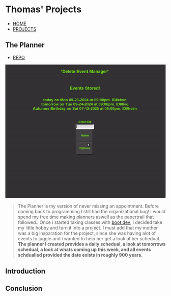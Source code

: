 # Thomas' Projects

- [HOME](index.html)
- [PROJECTS](index2.html)

## The Planner

* [REPO](https://github.com/BruzaTom/GUI_planner)

![planner pic](static/images/planner/planner_gif.gif)

> The Planner is my version of never missing an appointment. Before coming back to programming I still had the organizational bug!
> I would spend my free time making planners aswell as the papertrail that followed.. Once i started taking classes with [boot.dev](https://www.boot.dev/), I decided take my little hobby and turn it into a project. I must add that my mother was a big insparation for the project, since she was having alot of events to juggle and i wanted to help her get a look at her schedual. **The planner I created provides a daily schedual, a look at tomorrows schedual, a look at whats coming up this week, and all events schdualled provided the date exists in roughly 900 years.**

## Introduction

## Conclusion